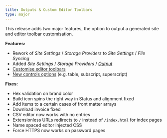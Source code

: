 ```yaml
---
title: Outputs & Custom Editor Toolbars
type: major
---
```


This release adds two major features, the option to output a generated site and editor toolbar customisation.

**Features:**

* Rework of *Site Settings* / *Storage Providers* to *Site Settings* / *File Syncing*
* Added *Site Settings* / *Storage Providers* / *[Output](/syncing/output/)*
* [Customise editor toolbars](/editing/options/)
* [New controls options](/editing/options/) (e.g. table, subscript, superscript)

**Fixes:**

* Hex validation on brand color
* Build icon spins the right way in Status and alignment fixed
* Add items to a certain cases of front matter arrays
* Download invoice fixed
* CSV editor now works with no entries
* Extensionless URLs redirects to `/` instead of `/index.html` for index pages
* Name spaced editor injected CSS
* Force HTTPS now works on password pages
